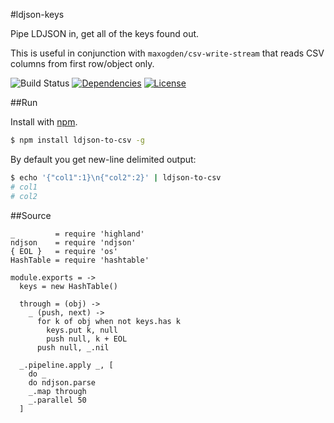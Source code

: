 #ldjson-keys

Pipe LDJSON in, get all of the keys found out.

This is useful in conjunction with `maxogden/csv-write-stream` that reads CSV columns from first row/object only.

![Build Status](http://img.shields.io/codeship/bf2e7930-638b-0132-0720-76d0773b13a7.svg?style=flat)
[![Dependencies](http://img.shields.io/david/radekstepan/ldjson-keys.svg?style=flat)](https://david-dm.org/radekstepan/ldjson-keys)
[![License](http://img.shields.io/badge/license-AGPL--3.0-red.svg?style=flat)](LICENSE)

##Run

Install with [npm](https://www.npmjs.org/).

```bash
$ npm install ldjson-to-csv -g
```

By default you get new-line delimited output:

```bash
$ echo '{"col1":1}\n{"col2":2}' | ldjson-to-csv
# col1
# col2
```

##Source

    _         = require 'highland'
    ndjson    = require 'ndjson'
    { EOL }   = require 'os'
    HashTable = require 'hashtable'

    module.exports = ->
      keys = new HashTable()

      through = (obj) ->
        _ (push, next) ->
          for k of obj when not keys.has k
            keys.put k, null
            push null, k + EOL
          push null, _.nil

      _.pipeline.apply _, [
        do _
        do ndjson.parse
        _.map through
        _.parallel 50
      ]